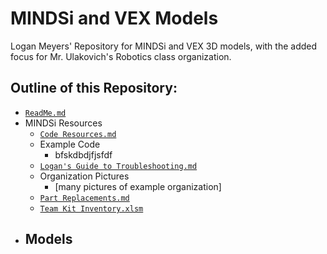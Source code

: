 # MINDSi and VEX Models

Logan Meyers' Repository for MINDSi and VEX 3D models, with the added focus for Mr. Ulakovich's Robotics class organization.

## Outline of this Repository:

- [`ReadMe.md`](./ReadMe.md)
- MINDSi Resources
  - [`Code Resources.md`](./MINDSi%20Resources/Code%20Resources.md)
  - Example Code
    - bfskdbdjfjsfdf
  - [`Logan's Guide to Troubleshooting.md`](./MINDSi%20Resources/Logan's%20Guide%20To%20Troubleshooting.md)
  - Organization Pictures
    - [many pictures of example organization]
  - [`Part Replacements.md`](./MINDSi%20Resources/Part%20Replacements.md)
  - [`Team Kit Inventory.xlsm`](./MINDSi%20Resources/Team%20Kit%20Inventory.xlsm)
- Models
  - 

